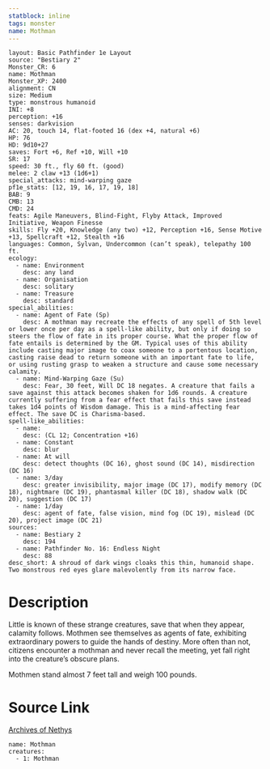 ```yaml
---
statblock: inline
tags: monster
name: Mothman
---
```

```statblock
layout: Basic Pathfinder 1e Layout
source: "Bestiary 2"
Monster_CR: 6
name: Mothman
Monster_XP: 2400
alignment: CN
size: Medium
type: monstrous humanoid
INI: +8
perception: +16
senses: darkvision
AC: 20, touch 14, flat-footed 16 (dex +4, natural +6)
HP: 76
HD: 9d10+27
saves: Fort +6, Ref +10, Will +10
SR: 17
speed: 30 ft., fly 60 ft. (good)
melee: 2 claw +13 (1d6+1)
special_attacks: mind-warping gaze
pf1e_stats: [12, 19, 16, 17, 19, 18]
BAB: 9
CMB: 13
CMD: 24
feats: Agile Maneuvers, Blind-Fight, Flyby Attack, Improved Initiative, Weapon Finesse
skills: Fly +20, Knowledge (any two) +12, Perception +16, Sense Motive +13, Spellcraft +12, Stealth +16
languages: Common, Sylvan, Undercommon (can’t speak), telepathy 100 ft.
ecology:
  - name: Environment
    desc: any land
  - name: Organisation
    desc: solitary
  - name: Treasure
    desc: standard
special_abilities:
  - name: Agent of Fate (Sp)
    desc: A mothman may recreate the effects of any spell of 5th level or lower once per day as a spell-like ability, but only if doing so steers the flow of fate in its proper course. What the proper flow of fate entails is determined by the GM. Typical uses of this ability include casting major image to coax someone to a portentous location, casting raise dead to return someone with an important fate to life, or using rusting grasp to weaken a structure and cause some necessary calamity.
  - name: Mind-Warping Gaze (Su)
    desc: Fear, 30 feet, Will DC 18 negates. A creature that fails a save against this attack becomes shaken for 1d6 rounds. A creature currently suffering from a fear effect that fails this save instead takes 1d4 points of Wisdom damage. This is a mind-affecting fear effect. The save DC is Charisma-based.
spell-like_abilities:
  - name:
    desc: (CL 12; Concentration +16)
  - name: Constant
    desc: blur
  - name: At will
    desc: detect thoughts (DC 16), ghost sound (DC 14), misdirection (DC 16)
  - name: 3/day
    desc: greater invisibility, major image (DC 17), modify memory (DC 18), nightmare (DC 19), phantasmal killer (DC 18), shadow walk (DC 20), suggestion (DC 17)
  - name: 1/day
    desc: agent of fate, false vision, mind fog (DC 19), mislead (DC 20), project image (DC 21)
sources:
  - name: Bestiary 2
    desc: 194
  - name: Pathfinder No. 16: Endless Night
    desc: 88
desc_short: A shroud of dark wings cloaks this thin, humanoid shape. Two monstrous red eyes glare malevolently from its narrow face.
```
# Description
Little is known of these strange creatures, save that when they appear, calamity follows. Mothmen see themselves as agents of fate, exhibiting extraordinary powers to guide the hands of destiny. More often than not, citizens encounter a mothman and never recall the meeting, yet fall right into the creature’s obscure plans.

Mothmen stand almost 7 feet tall and weigh 100 pounds.
# Source Link
[Archives of Nethys](https://aonprd.com/MonsterDisplay.aspx?ItemName=Mothman)
```encounter-table
name: Mothman
creatures:
  - 1: Mothman
```
